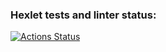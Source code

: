 ### Hexlet tests and linter status:
[![Actions Status](https://github.com/Orloff-Star/python-project-83/actions/workflows/hexlet-check.yml/badge.svg)](https://github.com/Orloff-Star/python-project-83/actions)